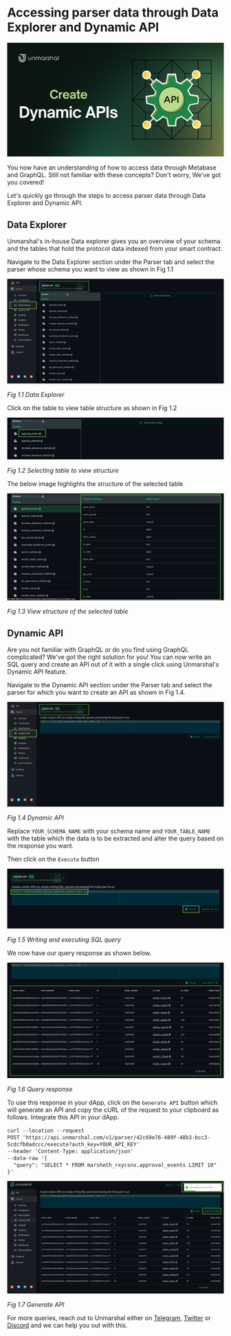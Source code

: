 # Accessing parser data through Data Explorer and Dynamic API

![](../../images/parser/data-explorer/dynamic-api.jpg)

You now have an understanding of how to access data through Metabase and GraphQL. Still not familiar with these concepts? Don't worry, We've got you covered!

Let's quickly go through the steps to access parser data through Data Explorer and Dynamic API.

## Data Explorer

Unmarshal's in-house Data explorer gives you an overview of your schema and the tables that hold the protocol data indexed from your smart contract.

Navigate to the Data Explorer section under the Parser tab and select the parser whose schema you want to view as shown in Fig 1.1

![](../../images/parser/data-explorer/data-explorer-select-parser.png)

_Fig 1.1 Data Explorer_

Click on the table to view table structure as shown in Fig 1.2

![](../../images/parser/data-explorer/data-explorer-select-table.png)

_Fig 1.2 Selecting table to view structure_

The below image highlights the structure of the selected table

![](../../images/parser/data-explorer/data-explorer-selected-table-structure.png)

_Fig 1.3 View structure of the selected table_

## Dynamic API

Are you not familiar with GraphQL or do you find using GraphQL complicated? We've got the right solution for you! You can now write an SQL query and create an API out of it with a single click using Unmarshal's Dynamic API feature.

Navigate to the Dynamic API section under the Parser tab and select the parser for which you want to create an API as shown in Fig 1.4.

![](../../images/parser/data-explorer/dynamic-api-select-parser.png)

_Fig 1.4 Dynamic API_

Replace `YOUR_SCHEMA_NAME` with your schema name and `YOUR_TABLE_NAME` with the table which the data is to be extracted and alter the query based on the response you want.

Then click on the `Execute` button

![](../../images/parser/data-explorer/dynamic-api-execute-query.png)

_Fig 1.5 Writing and executing SQL query_

We now have our query response as shown below.

![](../../images/parser/data-explorer/dynamic-api-query-response.png)

_Fig 1.6 Query response_

To use this response in your dApp, click on the `Generate API` button which will generate an API and copy the cURL of the request to your clipboard as follows. Integrate this API in your dApp.

```shell
curl --location --request
POST 'https://api.unmarshal.com/v1/parser/42c69e76-489f-48b3-bcc3-5cdcfb0adccc/execute?auth_key=YOUR_API_KEY'
--header 'Content-Type: application/json'
--data-raw '{
  "query": "SELECT * FROM marsheth_rxycsnx.approval_events LIMIT 10"
}'
```

![](../../images/parser/data-explorer/dynamic-api-generate-curl.png)

_Fig 1.7 Generate API_

For more queries, reach out to Unmarshal either on [Telegram](https://t.me/Unmarshal_Chat), [Twitter](https://twitter.com/unmarshal) or [Discord](https://discord.gg/SqhYdGYtEr) and we can help you out with this.
